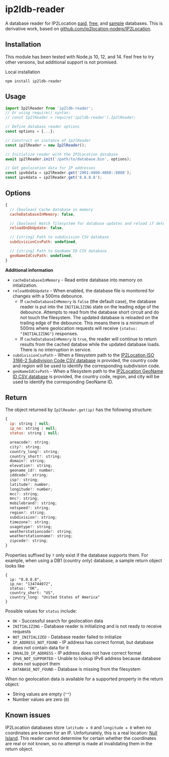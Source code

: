 # ip2ldb-reader

A database reader for IP2Location [paid](https://www.ip2location.com/database), [free](https://lite.ip2location.com/database), and [sample](https://www.ip2location.com/development-libraries) databases. This is derivative work, based on [github.com/ip2location-nodejs/IP2Location](https://github.com/ip2location-nodejs/IP2Location).

## Installation

This module has been tested with Node.js 10, 12, and 14. Feel free to try other versions, but additional support is not promised.

Local installation

```
npm install ip2ldb-reader
```

## Usage

```JavaScript
import Ip2lReader from 'ip2ldb-reader';
// Or using require() syntax:
// const Ip2lReader = require('ip2ldb-reader').Ip2lReader;

// Define database reader options
const options = {...};

// Construct an instance of Ip2lReader
const ip2lReader = new Ip2lReader();

// Initialize reader with the IP2Location database
await ip2lReader.init('/path/to/database.bin', options);

// Get geolocation data for IP addresses
const ipv6data = ip2lReader.get('2001:4860:4860::8888');
const ipv4data = ip2lReader.get('8.8.8.8');
```

## Options

```JavaScript
{
  // {boolean} Cache database in memory
  cacheDatabaseInMemory: false,

  // {boolean} Watch filesystem for database updates and reload if detected
  reloadOnDbUpdate: false,

  // {string} Path to subdivision CSV database
  subdivisionCsvPath: undefined,

  // {string} Path to GeoName ID CSV database
  geoNameIdCsvPath: undefined,
}
```

**Additional information**

- `cacheDatabaseInMemory` - Read entire database into memory on intialization.
- `reloadOnDbUpdate` - When enabled, the database file is monitored for changes with a 500ms debounce.
  - If `cacheDatabaseInMemory` is `false` (the default case), the database reader is put into the `INITIALIZING` state on the leading edge of the debounce. Attempts to read from the database short circuit and do not touch the filesystem. The updated database is reloaded on the trailing edge of the debounce. This means there is a minimum of 500ms where geolocation requests will receive `{status: "INITIALIZING"}` responses.
  - If `cacheDatabaseInMemory` is `true`, the reader will continue to return results from the cached databse while the updated database loads. There is no interruption in service.
- `subdivisionCsvPath` - When a filesystem path to the [IP2Location ISO 3166-2 Subdivision Code CSV database](https://www.ip2location.com/free/iso3166-2) is provided, the country code and region will be used to identify the corresponding subdivision code.
- `geoNameIdCsvPath` - When a filesystem path to the [IP2Location GeoName ID CSV database](https://www.ip2location.com/free/geoname-id) is provided, the country code, region, and city will be used to identify the corresponding GeoName ID.

## Return

The object returned by `Ip2lReader.get(ip)` has the following structure:

```JavaScript
{
  ip: string | null;
  ip_no: string | null;
  status: string | null;

  areacode?: string;
  city?: string;
  country_long?: string;
  country_short?: string;
  domain?: string;
  elevation?: string;
  geoname_id?: number;
  iddcode?: string;
  isp?: string;
  latitude?: number;
  longitude?: number;
  mcc?: string;
  mnc?: string;
  mobilebrand?: string;
  netspeed?: string;
  region?: string;
  subdivision?: string;
  timezone?: string;
  usagetype?: string;
  weatherstationcode?: string;
  weatherstationname?: string;
  zipcode?: string;
}
```

Properties suffixed by `?` only exist if the database supports them. For example, when using a DB1 (country only) database, a sample return object looks like

```
{
  ip: "8.8.8.8",
  ip_no: "134744072",
  status: "OK",
  country_short: "US",
  country_long: "United States of America"
}
```

Possible values for `status` include:

- `OK` - Successful search for geolocation data
- `INITIALIZING` - Database reader is initializing and is not ready to receive requests
- `NOT_INITIALIZED` - Database reader failed to initialize
- `IP_ADDRESS_NOT_FOUND` - IP address has correct format, but database does not contain data for it
- `INVALID_IP_ADDRESS` - IP address does not have correct format
- `IPV6_NOT_SUPPORTED` - Unable to lookup IPv6 address because database does not support them
- `DATABASE_NOT_FOUND` - Database is missing from the filesystem

When no geolocation data is available for a supported property in the return object:

- String values are empty (`""`)
- Number values are zero (`0`)

## Known issues

IP2Location databases store `latitude = 0` and `longitude = 0` when no coordinates are known for an IP. Unfortunately, this is a real location: [Null Island](https://en.wikipedia.org/wiki/Null_Island). This reader cannot determine for certain whether the coordinates are real or not known, so no attempt is made at invalidating them in the return object.
